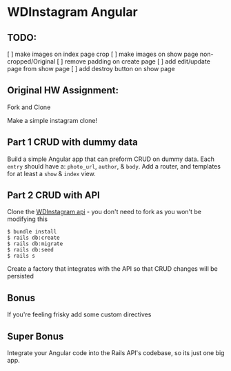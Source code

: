 # WDInstagram Angular

## TODO:
[ ] make images on index page crop
[ ] make images on show page non-cropped/Original
[ ] remove padding on create page
[ ] add edit/update page from show page
[ ] add destroy button on show page

## Original HW Assignment:

Fork and Clone

Make a simple instagram clone!

## Part 1 CRUD with dummy data

Build a simple Angular app that can preform CRUD on dummy data. Each `entry` should have a: `photo_url`, `author`, & `body`. Add a router, and templates for at least a `show` & `index` view.

## Part 2 CRUD with API

Clone the [WDInstagram api](https://github.com/ga-wdi-exercises/wdinstagram_rails_api) - you don't need to fork as you won't be modifying this

```shell
$ bundle install
$ rails db:create
$ rails db:migrate
$ rails db:seed
$ rails s
```

Create a factory that integrates with the API so that CRUD changes will be persisted

## Bonus

If you're feeling frisky add some custom directives

## Super Bonus

Integrate your Angular code into the Rails API's codebase, so its just one big app.
